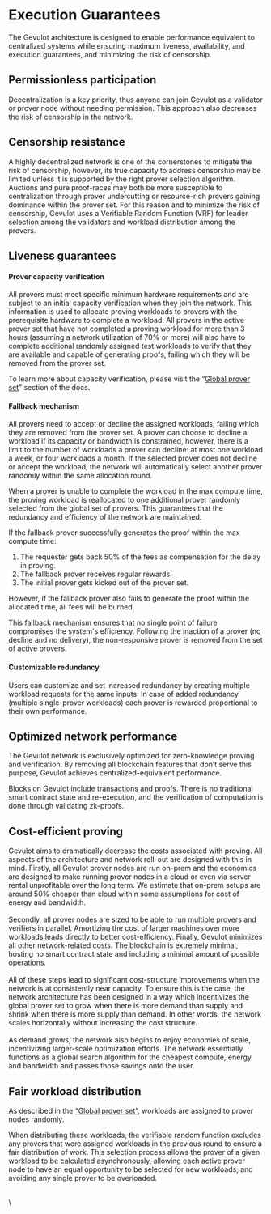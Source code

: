 # Execution Guarantees

The Gevulot architecture is designed to enable performance equivalent to centralized systems while ensuring maximum liveness, availability, and execution guarantees, and minimizing the risk of censorship.

## Permissionless participation

Decentralization is a key priority, thus anyone can join Gevulot as a validator or prover node without needing permission. This approach also decreases the risk of censorship in the network.

## Censorship resistance

A highly decentralized network is one of the cornerstones to mitigate the risk of censorship, however, its true capacity to address censorship may be limited unless it is supported by the right prover selection algorithm. Auctions and pure proof-races may both be more susceptible to centralization through prover undercutting or resource-rich provers gaining dominance within the prover set. For this reason and to minimize the risk of censorship, Gevulot uses a Verifiable Random Function (VRF) for leader selection among the validators and workload distribution among the provers.

## Liveness guarantees

#### Prover capacity verification&#x20;

All provers must meet specific minimum hardware requirements and are subject to an initial capacity verification when they join the network. This information is used to allocate proving workloads to provers with the prerequisite hardware to complete a workload. All provers in the active prover set that have not completed a proving workload for more than 3 hours (assuming a network utilization of 70% or more) will also have to complete additional randomly assigned test workloads to verify that they are available and capable of generating proofs, failing which they will be removed from the prover set.

To learn more about capacity verification, please visit the  “[Global prover set](provers.md#global-prover-set)” section of the docs.

#### Fallback mechanism

All provers need to accept or decline the assigned workloads, failing which they are removed from the prover set. A prover can choose to decline a workload if its capacity or bandwidth is constrained, however, there is a limit to the number of workloads a prover can decline: at most one workload a week, or four workloads a month. If the selected prover does not decline or accept the workload, the network will automatically select another prover randomly within the same allocation round.

When a prover is unable to complete the workload in the max compute time, the proving workload is reallocated to one additional prover randomly selected from the global set of provers. This guarantees that the redundancy and efficiency of the network are maintained.&#x20;

If the fallback prover successfully generates the proof within the max compute time:&#x20;

1. The requester gets back 50% of the fees as compensation for the delay in proving.
2. The fallback prover receives regular rewards.&#x20;
3. The initial prover gets kicked out of the prover set.&#x20;

However, if the fallback prover also fails to generate the proof within the allocated time, all fees will be burned.&#x20;

This fallback mechanism ensures that no single point of failure compromises the system's efficiency. Following the inaction of a prover (no decline and no delivery), the non-responsive prover is removed from the set of active provers.

#### Customizable redundancy

Users can customize and set increased redundancy by creating multiple workload requests for the same inputs. In case of added redundancy (multiple single-prover workloads) each prover is rewarded proportional to their own performance.

## Optimized network performance

The Gevulot network is exclusively optimized for zero-knowledge proving and verification. By removing all blockchain features that don’t serve this purpose, Gevulot achieves centralized-equivalent performance.&#x20;

Blocks on Gevulot include transactions and proofs. There is no traditional smart contract state and re-execution, and the verification of computation is done through validating zk-proofs.

## Cost-efficient proving

Gevulot aims to dramatically decrease the costs associated with proving. All aspects of the architecture and network roll-out are designed with this in mind. Firstly, all Gevulot prover nodes are run on-prem and the economics are designed to make running prover nodes in a cloud or even via server rental unprofitable over the long term. We estimate that on-prem setups are around 50% cheaper than cloud within some assumptions for cost of energy and bandwidth.\
\
Secondly, all prover nodes are sized to be able to run multiple provers and verifiers in parallel. Amortizing the cost of larger machines over more workloads leads directly to better cost-efficiency. Finally, Gevulot minimizes all other network-related costs. The blockchain is extremely minimal, hosting no smart contract state and including a minimal amount of possible operations.\
\
All of these steps lead to significant cost-structure improvements when the network is at consistently near capacity. To ensure this is the case, the network architecture has been designed in a way which incentivizes the global prover set to grow when there is more demand than supply and shrink when there is more supply than demand. In other words, the network scales horizontally without increasing the cost structure.\
\
As demand grows, the network also begins to enjoy economies of scale, incentivizing larger-scale optimization efforts. The network essentially functions as a global search algorithm for the cheapest compute, energy, and bandwidth and passes those savings onto the user.

## Fair workload distribution

As described in the [“Global prover set”](provers.md#global-prover-set), workloads are assigned to prover nodes randomly.&#x20;

When distributing these workloads, the verifiable random function excludes any provers that were assigned workloads in the previous round to ensure a fair distribution of work. This selection process allows the prover of a given workload to be calculated asynchronously, allowing each active prover node to have an equal opportunity to be selected for new workloads, and avoiding any single prover to be overloaded.

\
\

